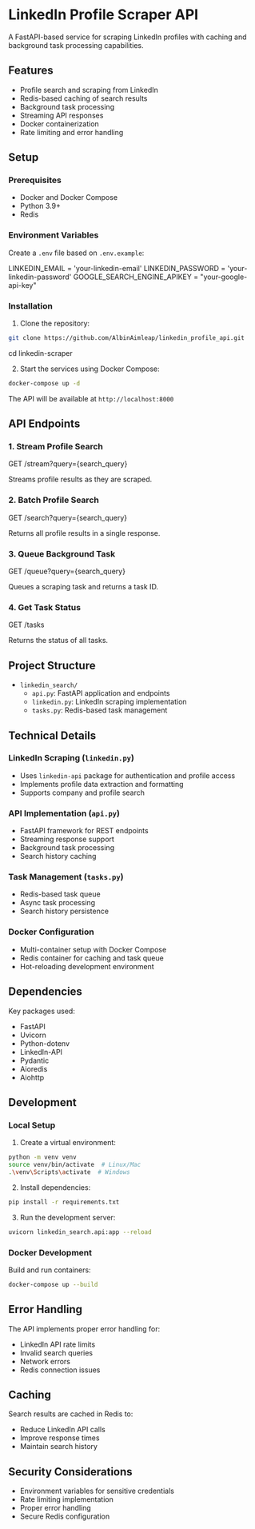 
# LinkedIn Profile Scraper API

A FastAPI-based service for scraping LinkedIn profiles with caching and background task processing capabilities.

## Features

- Profile search and scraping from LinkedIn
- Redis-based caching of search results
- Background task processing
- Streaming API responses
- Docker containerization
- Rate limiting and error handling

## Setup

### Prerequisites

- Docker and Docker Compose
- Python 3.9+
- Redis

### Environment Variables

Create a `.env` file based on `.env.example`:


LINKEDIN_EMAIL = 'your-linkedin-email'
LINKEDIN_PASSWORD = 'your-linkedin-password'
GOOGLE_SEARCH_ENGINE_APIKEY = "your-google-api-key"


### Installation

1. Clone the repository:
```bash
git clone https://github.com/AlbinAimleap/linkedin_profile_api.git
```
cd linkedin-scraper


2. Start the services using Docker Compose:
```bash
docker-compose up -d
```

The API will be available at `http://localhost:8000`

## API Endpoints

### 1. Stream Profile Search

GET /stream?query={search_query}

Streams profile results as they are scraped.

### 2. Batch Profile Search

GET /search?query={search_query}

Returns all profile results in a single response.

### 3. Queue Background Task

GET /queue?query={search_query}

Queues a scraping task and returns a task ID.

### 4. Get Task Status

GET /tasks

Returns the status of all tasks.

## Project Structure

- `linkedin_search/`
  - `api.py`: FastAPI application and endpoints
  - `linkedin.py`: LinkedIn scraping implementation
  - `tasks.py`: Redis-based task management

## Technical Details

### LinkedIn Scraping (`linkedin.py`)
- Uses `linkedin-api` package for authentication and profile access
- Implements profile data extraction and formatting
- Supports company and profile search

### API Implementation (`api.py`)
- FastAPI framework for REST endpoints
- Streaming response support
- Background task processing
- Search history caching

### Task Management (`tasks.py`)
- Redis-based task queue
- Async task processing
- Search history persistence

### Docker Configuration
- Multi-container setup with Docker Compose
- Redis container for caching and task queue
- Hot-reloading development environment

## Dependencies

Key packages used:
- FastAPI
- Uvicorn
- Python-dotenv
- LinkedIn-API
- Pydantic
- Aioredis
- Aiohttp

## Development

### Local Setup

1. Create a virtual environment:
```bash
python -m venv venv
source venv/bin/activate  # Linux/Mac
.\venv\Scripts\activate  # Windows
```

2. Install dependencies:
```bash
pip install -r requirements.txt
```

3. Run the development server:
```bash
uvicorn linkedin_search.api:app --reload
```

### Docker Development

Build and run containers:
```bash
docker-compose up --build
```

## Error Handling

The API implements proper error handling for:
- LinkedIn API rate limits
- Invalid search queries
- Network errors
- Redis connection issues

## Caching

Search results are cached in Redis to:
- Reduce LinkedIn API calls
- Improve response times
- Maintain search history

## Security Considerations

- Environment variables for sensitive credentials
- Rate limiting implementation
- Proper error handling
- Secure Redis configuration

